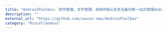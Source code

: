 ```yaml
---
title: "AndroidToolbox: 软件管理、文件管理、ADB终端以及多设备切换一站式管理Android"
description: ""
external_url: "https://github.com/saucer-man/AndroidToolbox"
category: "Miscellaneous"
---
```

